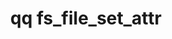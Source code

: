 ---
category: fs
command: fs_file_set_attr
optional_options:
- alternate: []
  help: File path
  name: --path
  required: false
- alternate: []
  help: File ID
  name: --id
  required: false
- alternate: []
  help: Stream ID
  name: --stream-id
  required: false
- alternate: []
  help: Stream name
  name: --stream-name
  required: false
- alternate: []
  help: Posix-style file mode (octal)
  name: --mode
  required: false
- alternate: []
  help: File size
  name: --size
  required: false
- alternate: []
  help: File creation time (as RFC 3339 string)
  name: --creation-time
  required: false
- alternate: []
  help: File access time (as RFC 3339 string)
  name: --access-time
  required: false
- alternate: []
  help: File modification time (as RFC 3339 string)
  name: --modification-time
  required: false
- alternate: []
  help: File change time (as RFC 3339 string)
  name: --change-time
  required: false
- alternate: []
  help: File owner as auth_id
  name: --owner
  required: false
- alternate: []
  help: File owner as local user name
  name: --owner-local
  required: false
- alternate: []
  help: File owner as SID
  name: --owner-sid
  required: false
- alternate: []
  help: File owner as NFS UID
  name: --owner-uid
  required: false
- alternate: []
  help: File group as auth_id
  name: --group
  required: false
- alternate: []
  help: File group as local group name
  name: --group-local
  required: false
- alternate: []
  help: File group as SID
  name: --group-sid
  required: false
- alternate: []
  help: File group as NFS GID
  name: --group-gid
  required: false
permalink: /qq-cli-command-guide/fs/fs_file_set_attr.html
positional_options: []
sidebar: qq_cli_command_reference_sidebar
summary: This section explains how to use the <code>qq fs_file_set_attr</code> command.
synopsis: Set file attributes
title: qq fs_file_set_attr
usage: "qq fs_file_set_attr [-h] (--path PATH | --id ID) [--stream-id STREAM_ID |\
  \ --stream-name STREAM_NAME] [--mode MODE] [--size SIZE] [--creation-time CREATION_TIME]\
  \ [--access-time ACCESS_TIME] [--modification-time MODIFICATION_TIME]\n    [--change-time\
  \ CHANGE_TIME] [--owner OWNER | --owner-local OWNER_LOCAL | --owner-sid OWNER_SID\
  \ | --owner-uid OWNER_UID] [--group GROUP | --group-local GROUP_LOCAL | --group-sid\
  \ GROUP_SID | --group-gid GROUP_GID]"
zendesk_source: qq CLI Command Guide

---
